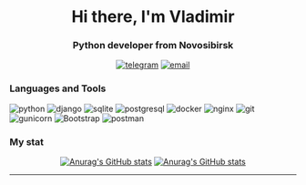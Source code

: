 <div id="header" align="center">
    <h1>Hi there, I'm Vladimir</h1>
    <h3>Python developer from Novosibirsk</h3>
</div>
<div id="header" align="center">

[![telegram](https://img.shields.io/badge/Telegram-151515?style=for-the-badge&logo=Telegram&logoColor=2ec2ec&theme=github_dark)](https://t.me/bob_140)
[![email](https://img.shields.io/badge/email-151515?style=for-the-badge&logo=maildotru&logoColor=fffc92)](mailto:vlnagibin@yandex.ru)

</div>

<!--
### About me
- :man_technologist: I’m currently learning **Python, Algorithms**
- https://github.com/ikatyang/emoji-cheat-sheet/blob/master/README.md#people--body 
- https://sanstv.ru/color#0d1117
- Asinsio
-

--- -->

### Languages and Tools

![python](https://img.shields.io/badge/python-151515?style=for-the-badge&logo=python&logoColor=fff85b)
![django](https://img.shields.io/badge/django-151515?style=for-the-badge&logo=django&logoColor=3cea96)
![sqlite](https://img.shields.io/badge/sqlite-151515?style=for-the-badge&logo=sqlite&logoColor=ccfffb)
![postgresql](https://img.shields.io/badge/postgresql-151515?style=for-the-badge&logo=postgresql&logoColor=aef6ff)
![docker](https://img.shields.io/badge/docker-151515?style=for-the-badge&logo=docker&logoColor=0dabe6)
![nginx](https://img.shields.io/badge/nginx-151515?style=for-the-badge&logo=nginx&logoColor=6ff020)
![git](https://img.shields.io/badge/git-151515?style=for-the-badge&logo=git&logoColor=ffb19c)
![gunicorn](https://img.shields.io/badge/gunicorn-151515?style=for-the-badge&logo=gunicorn&logoColor=cbffb8)
![Bootstrap](https://img.shields.io/badge/bootstrap-151515?style=for-the-badge&logo=bootstrap&logoColor=f88eff) 
![postman](https://img.shields.io/badge/postman-151515?style=for-the-badge&logo=postman&logoColor=FFFFFF)

### My stat

<div id="stat" align="center">



[![Anurag's GitHub stats](https://github-profile-summary-cards.vercel.app/api/cards/profile-details?username=VladimirNagibin&show_icons=true&theme=dark&count_private=true&bg_color=000000)](https://github.com/anuraghazra/github-readme-stats)
[![Anurag's GitHub stats](https://github-readme-stats.vercel.app/api?username=VladimirNagibin&show_icons=true&theme=dark&count_private=true&bg_color=000000)](https://github.com/anuraghazra/github-readme-stats)

<!--
   <img src="https://github-profile-summary-cards.vercel.app/api/cards/profile-details?username=VladimirNagibin&theme=github_dark&bg_color=000000" alt=""/>
    <img src="https://github-profile-summary-cards.vercel.app/api/cards/most-commit-language?username=VladimirNagibin&theme=github_dark" alt=""/>
    <img src="https://github-profile-summary-cards.vercel.app/api/cards/stats?username=VladimirNagibin&show_icons=true&theme=github_dark" alt=""/>  -->
</div>

---
